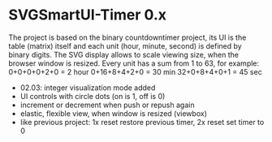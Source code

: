 # SVGSmartUI-Timer 0.x

The project is based on the binary countdowntimer project, its UI is the table (matrix) itself and each unit (hour, minute, second) is defined by binary digits. The SVG display allows to scale viewing size, when the browser window is resized.
Every unit has a sum from 1 to 63, for example:
0+0+0+0+2+0 = 2 hour
0+16+8+4+2+0 = 30 min
32+0+8+4+0+1 = 45 sec

+ 02.03: integer visualization mode added
+ UI controls with circle dots (on is 1, off is 0)
+ increment or decrement when push or repush again
+ elastic, flexible view, when window is resized (viewbox)
+ like previous project: 1x reset restore previous timer, 2x reset set timer to 0